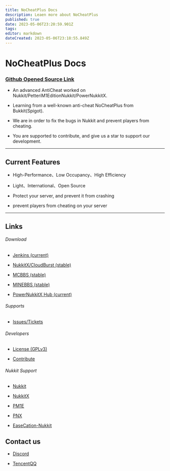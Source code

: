 ```yaml
---
title: NoCheatPlus Docs
description: Leaen more about NoCheatPlus
published: true
date: 2023-05-06T23:20:59.901Z
tags: 
editor: markdown
dateCreated: 2023-05-06T23:18:55.849Z
---
```


# NoCheatPlus Docs

### [Github Opened Source Link](https://github.com/Physical-Science-Academy/NoCheatPlus)

- An advanced AntiCheat worked on Nukkit/PetteriM1EditionNukkit/PowerNukkitX.

- Learning from a well-known anti-cheat NoCheatPlus from Bukkit(Spigot).

- We are in order to fix the bugs in Nukkit and prevent players from cheating.

- You are supported to contribute, and give us a star to support our development.

---------

## Current Features

- High-Performance、Low Occupancy、High Efficiency

- Light、International、Open Source

- Protect your server, and prevent it from crashing

- prevent players from cheating on your server

---------

## Links

###### Download

* [Jenkins (current)](https://ci.lanink.cn/job/NoCheatPlus/)

* [NukkitX/CloudBurst (stable)](https://cloudburstmc.org/resources/nocheatplus.820/)

* [MCBBS (stable)](https://www.mcbbs.net/forum.php?mod=viewthread&tid=1430379)

* [MINEBBS (stable)](https://www.minebbs.com/resources/nocheatplus.5551/)

* [PowerNukkitX Hub (current)](https://powernukkitx.com/hub/plugin/detail/Physical-Science-Academy/NoCheatPlus)

###### Supports

* [Issues/Tickets](https://github.com/Physical-Science-Academy/NoCheatPlus/issues)

###### Developers

* [License (GPLv3)](https://github.com/Physical-Science-Academy/NoCheatPlus/blob/main/LICENSE)

* [Contribute](https://github.com/Physical-Science-Academy/NoCheatPlus/blob/main/CONTRIBUTING.md)

###### Nukkit Support

* [Nukkit](https://github.com/Nukkit/Nukkit)

* [NukkitX](https://github.com/CloudburstMC/Nukkit)

* [PM1E](https://github.com/PetteriM1/NukkitPetteriM1Edition)

* [PNX](https://github.com/PowerNukkitX/PowerNukkitX)

* [EaseCation-Nukkit](https://github.com/EaseCation/Nukkit)

## Contact us

- [Discord](https://discord.gg/bCQ8pEgk4t)

- [TencentQQ](http://qm.qq.com/cgi-bin/qm/qr?_wv=1027&k=ysAUd55Yl8WDcfk910CVmc6ROGf0RqFU&authKey=CHhN10VbvJV6zO81LLz44I3gVa8UvU%2BCfiGBmTMTgI4do29IJ55AlIptNu8ctzO7&noverify=0&group_code=603565881)